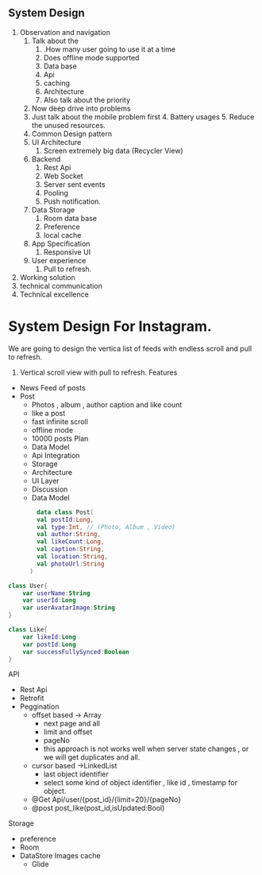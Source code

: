 ## System Design

1. Observation and navigation 
   1. Talk about the 
      1. .How many user going to use it at a time
      2. Does offline mode supported 
      3. Data base 
      4. Api 
      5. caching 
      6. Architecture
      7. Also talk about the priority
   2. Now deep drive into problems 
   3. Just talk about the mobile problem first 
      4. Battery usages 
      5. Reduce the unused resources. 
   4. Common Design pattern
   5. UI Architecture 
      1. Screen extremely big data (Recycler View)
   6. Backend 
      1. Rest Api 
      2. Web Socket 
      3. Server sent events
      4. Pooling 
      5. Push notification.
   7. Data Storage 
      1. Room data base 
      2. Preference 
      3. local cache
   8. App Specification 
      1. Responsive UI 
   9. User experience 
      1. Pull to refresh.
2. Working solution 
3. technical communication 
4. Technical excellence 


# System Design For Instagram. 
We are going to design the vertica list of feeds with endless scroll and pull to refresh. 
1. Vertical scroll view with pull to refresh.
Features
  - News Feed of posts 
  - Post 
    - Photos , album , author caption and like count
    - like a post 
    - fast infinite scroll
    - offline mode
    - 10000 posts 
Plan 
    - Data Model 
    - Api Integration
    - Storage 
    - Architecture 
    - UI Layer 
    - Discussion
    - Data Model 
```kotlin
        data class Post(
        val postId:Long,
        val type:Int, // (Photo, Album , Video)
        val author:String,
        val likeCount:Long,
        val caption:String,
        val location:String,
        val photoUrl:String
      )

class User{
    var userName:String
    var userId:Long
    var userAvatarImage:String
}

class Like{
    var likeId:Long
    var postId:Long
    var successFullySynced:Boolean
}
```
API 
- Rest Api 
- Retrofit 
- Peggination 
  - offset based -> Array
    - next page and all
    - limit and offset 
    - pageNo 
    - this approach is not works well when server state changes , or we will get duplicates and all. 
  - cursor based ->LinkedList
    - last object identifier 
    - select some kind of object identifier , like id , timestamp for object.
  - @Get Api/user/{post_id}/{limit=20}/{pageNo}
  - @post post_like(post_id,isUpdated:Bool)

Storage 
- preference 
- Room 
- DataStore 
Images cache 
  - Glide 


